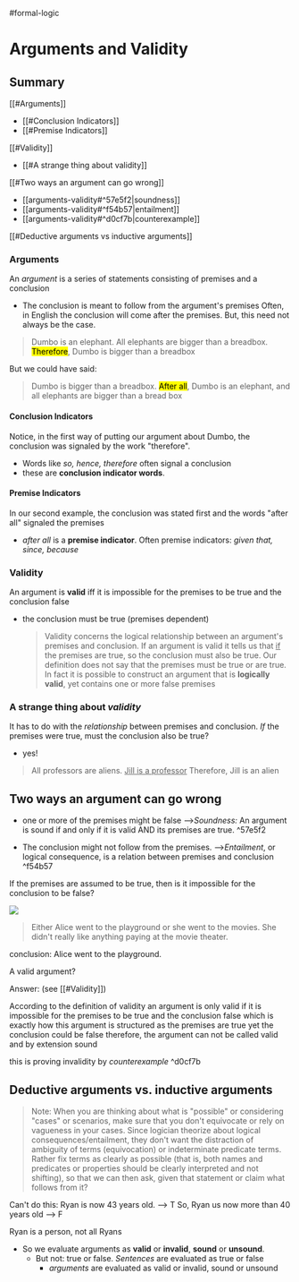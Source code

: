 #formal-logic
# Arguments and Validity
## Summary
[[#Arguments]]
- [[#Conclusion Indicators]]
- [[#Premise Indicators]]

[[#Validity]]
- [[#A strange thing about validity]]

[[#Two ways an argument can go wrong]]
- [[arguments-validity#^57e5f2|soundness]]
- [[arguments-validity#^f54b57|entailment]]
- [[arguments-validity#^d0cf7b|counterexample]]

[[#Deductive arguments vs inductive arguments]]

### Arguments
An *argument* is a series of statements consisting of premises and a conclusion
- The conclusion is meant to follow from the argument's premises
Often, in English the conclusion will come after the premises. But, this need not always be the case.

>Dumbo is an elephant. All elephants are bigger than a breadbox. <Mark>Therefore</Mark>, Dumbo is bigger than a breadbox

But we could have said:

>Dumbo is bigger than a breadbox. <Mark>After all</Mark>, Dumbo is an elephant, and all elephants are bigger than a bread box

#### Conclusion Indicators
Notice, in the first way of putting our argument about Dumbo, the conclusion was signaled by the work "therefore".
- Words like *so, hence, therefore* often signal a conclusion
- these are **conclusion indicator words**.

#### Premise Indicators
In our second example, the conclusion was stated first and the words "after all" signaled the premises
- *after all* is a **premise indicator**. Often premise indicators: *given that, since, because*

### Validity
An argument is **valid** iff it is impossible for the premises to be true and the conclusion false
- the conclusion must be true (premises dependent)

	>Validity concerns the logical relationship between an argument's premises and conclusion. If an argument is valid it tells us that <u>if</u> the premises are true, so the conclusion must also be true. Our definition does not say that the premises must be true or are true. In fact it is possible to construct an argument that is **logically valid**, yet contains one or more false premises

### A strange thing about *validity*
It has to do with the *relationship* between premises and conclusion. *If* the premises were true, must the conclusion also be true?
- yes!

>All professors are aliens.
<u>Jill is a professor</u>
Therefore, Jill is an alien

## Two ways an argument can go wrong
- one or more of the premises might be false
	-->*Soundness:* An argument is sound if and only if it is valid AND its premises are true. ^57e5f2

- The conclusion might not follow from the premises.
	-->*Entailment*, or logical consequence, is a relation between premises and conclusion 
   ^f54b57

If the premises are assumed to be true, then is it impossible for the conclusion to be false?

![](CaptureLogic_argumentwrong.png)

>Either Alice went to the playground or she went to the movies. She didn't really like anything paying at the movie theater.

conclusion: Alice went to the playground.

A valid argument?

Answer: 
(see [[#Validity]])

According to the definition of validity an argument is only valid if it is impossible for the premises to be true and the conclusion false which is exactly how this argument is structured as the premises are true yet the conclusion could be false therefore, the argument can not be called valid and by extension sound

this is proving invalidity by *counterexample* ^d0cf7b

## Deductive arguments vs. inductive arguments
>Note: When you are thinking about what is "possible" or considering "cases" or scenarios, make sure that you don't equivocate or rely on vagueness in your cases. Since logician theorize about logical consequences/entailment, they don't want the distraction of ambiguity of terms (equivocation) or indeterminate predicate terms. Rather fix terms as clearly as possible (that is, both names and predicates or properties should be clearly interpreted and not shifting), so that we can then ask, given that statement or claim what follows from it?

Can't do this:
Ryan is now 43 years old. --> T
So, Ryan us now more than 40 years old --> F

Ryan is a person, not all Ryans

- So we evaluate arguments as __valid__ or __invalid__, __sound__ or __unsound__.
	- But not: true or false. *Sentences* are evaluated as true or false
		- *arguments* are evaluated as valid or invalid, sound or unsound 